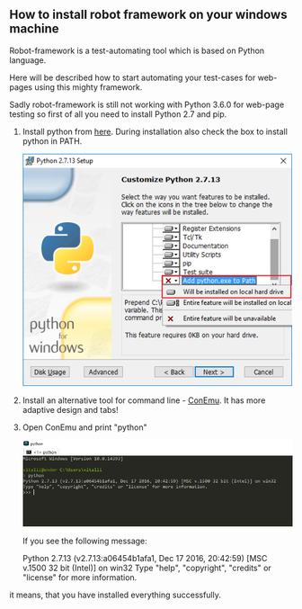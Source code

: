 ## How to install robot framework on your windows machine

Robot-framework is a test-automating tool which is based on Python language.

Here will be described how to start automating your test-cases for web-pages using this mighty framework.

Sadly robot-framework is still not working with Python 3.6.0 for web-page testing so first of all you need to install Python 2.7 and pip.

1. Install python from [here](https://www.python.org/downloads/). During installation also check the box to install python in PATH.

    ![](/images/Python_install.png)

2. Install an alternative tool for command line - [ConEmu](https://conemu.github.io/). It has more adaptive design and tabs!
3. Open ConEmu and print "python"

    ![](/images/conemu_python.png)

    If you see the following message:

    Python 2.7.13 (v2.7.13:a06454b1afa1, Dec 17 2016, 20:42:59) [MSC v.1500 32 bit (Intel)] on win32
Type "help", "copyright", "credits" or "license" for more information.
>>>

it means, that you have installed everything successfully.
